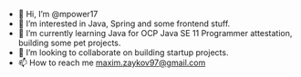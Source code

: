 - 👋 Hi, I’m @mpower17
- 👀 I’m interested in Java, Spring and some frontend stuff.
- 🌱 I’m currently learning Java for OCP Java SE 11 Programmer attestation, building some pet projects.
- 💞️ I’m looking to collaborate on building startup projects.
- 📫 How to reach me maxim.zaykov97@gmail.com

<!---
mpower17/mpower17 is a ✨ special ✨ repository because its `README.md` (this file) appears on your GitHub profile.
You can click the Preview link to take a look at your changes.
--->

